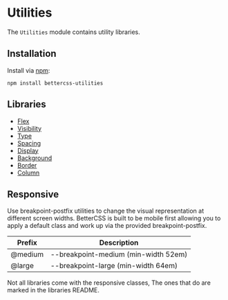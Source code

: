 # Utilities

The `Utilities` module contains utility libraries.

## Installation

Install via [npm](http://npmjs.org/):

 	npm install bettercss-utilities

## Libraries

* [Flex](./libs/flex/)
* [Visibility](./libs/visibility/)
* [Type](./libs/type/)
* [Spacing](./libs/spacing/)
* [Display](./libs/display/)
* [Background](./libs/background/)
* [Border](./libs/border/)
* [Column](./libs/column/)


## Responsive

Use breakpoint-postfix utilities to change the visual representation at different screen widths. BetterCSS is built to be mobile first allowing you to apply a default class and work up via the provided breakpoint-postfix. 

<table>
	<thead>
		<tr> <th>Prefix</th> <th>Description</th> </tr>
	</thead>
	<tbody>
	<tr> <td>@medium</td> <td>--breakpoint-medium (min-width 52em)</td> </tr>
	<tr> <td>@large</td> <td>--breakpoint-large (min-width 64em)</td> </tr>
	</tbody>
</table>

Not all libraries come with the responsive classes, The ones that do are marked in the libraries README.
